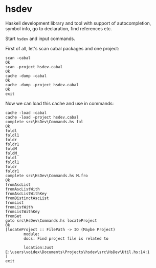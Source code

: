 hsdev
=====

Haskell development library and tool with support of autocompletion, symbol info, go to declaration, find references etc.

Start `hsdev` and input commands.

First of all, let's scan cabal packages and one project:

```
scan -cabal
Ok
scan -project hsdev.cabal
Ok
cache -dump -cabal
Ok
cache -dump -project hsdev.cabal
Ok
exit
```

Now we can load this cache and use in commands:

```
cache -load -cabal
cache -load -project hsdev.cabal
complete src\HsDev\Commands.hs fol
Ok
foldl
foldl1
foldr
foldr1
foldM
foldM_
foldl
foldl1
foldr
foldr1
complete src\HsDev\Commands.hs M.fro
Ok
fromAscList
fromAscListWith
fromAscListWithKey
fromDistinctAscList
fromList
fromListWith
fromListWithKey
fromSet
goto src\HsDev\Commands.hs locateProject
Ok
[locateProject :: FilePath -> IO (Maybe Project)
        module:
        docs: Find project file is related to

        location:Just E:\users\voidex\Documents\Projects\hsdev\src\HsDev\Util.hs:14:1
]
exit

```
